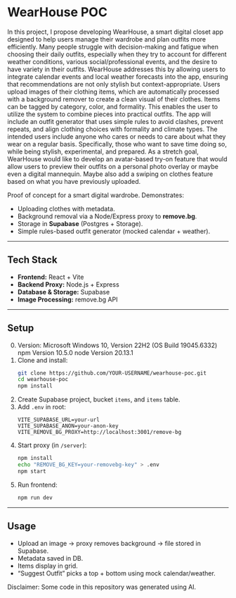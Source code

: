 # WearHouse POC

In this project, I propose developing WearHouse, a smart digital closet app designed to help users manage their wardrobe and plan outfits more efficiently. Many people struggle with decision-making and fatigue when choosing their daily outfits, especially when they try to account for different weather conditions, various social/professional events, and the desire to have variety in their outfits. WearHouse addresses this by allowing users to integrate calendar events and local weather forecasts into the app, ensuring that recommendations are not only stylish but context-appropriate. Users upload images of their clothing items, which are automatically processed with a background remover to create a clean visual of their clothes. Items can be tagged by category, color, and formality. This enables the user to utilize the system to combine pieces into practical outfits. The app will include an outfit generator that uses simple rules to avoid clashes, prevent repeats, and align clothing choices with formality and climate types. The intended users include anyone who cares or needs to care about what they wear on a regular basis. Specifically, those who want to save time doing so, while being stylish, experimental, and prepared. As a stretch goal, WearHouse would like to develop an avatar-based try-on feature that would allow users to preview their outfits on a personal photo overlay or maybe even a digital mannequin. Maybe also add a swiping on clothes feature based on what you have previously uploaded.


Proof of concept for a smart digital wardrobe. Demonstrates:  
- Uploading clothes with metadata.  
- Background removal via a Node/Express proxy to **remove.bg**.  
- Storage in **Supabase** (Postgres + Storage).  
- Simple rules-based outfit generator (mocked calendar + weather).  

---

## Tech Stack
- **Frontend:** React + Vite  
- **Backend Proxy:** Node.js + Express  
- **Database & Storage:** Supabase  
- **Image Processing:** remove.bg API  

---

## Setup
0. Version:
   Microsoft Windows 10, Version 22H2 (OS Build 19045.6332)
   npm Version 10.5.0
   node Version 20.13.1
1. Clone and install:  
   ```bash
   git clone https://github.com/YOUR-USERNAME/wearhouse-poc.git
   cd wearhouse-poc 
   npm install
   ```
2. Create Supabase project, bucket `items`, and `items` table.  
3. Add `.env` in root:  
   ```
   VITE_SUPABASE_URL=your-url
   VITE_SUPABASE_ANON=your-anon-key
   VITE_REMOVE_BG_PROXY=http://localhost:3001/remove-bg
   ```
4. Start proxy (in `/server`):  
   ```bash
   npm install
   echo "REMOVE_BG_KEY=your-removebg-key" > .env
   npm start
   ```
5. Run frontend:  
   ```bash
   npm run dev
   ```

---

## Usage
- Upload an image → proxy removes background → file stored in Supabase.  
- Metadata saved in DB.  
- Items display in grid.  
- “Suggest Outfit” picks a top + bottom using mock calendar/weather.  





Disclaimer: Some code in this repository was generated using AI.